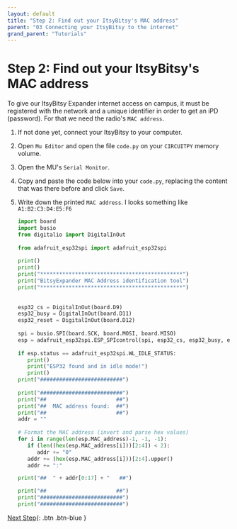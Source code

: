 ```yaml
---
layout: default
title: "Step 2: Find out your ItsyBitsy's MAC address"
parent: "03 Connecting your ItsyBitsy to the internet"
grand_parent: "Tutorials"
---
```


# Step 2: Find out your ItsyBitsy's MAC address

To give our ItsyBitsy Expander internet access on campus, it must be registered with the network and a unique identifier in order to get an iPD (password). For that we need the radio's `MAC address`.

1. If not done yet, connect your ItsyBitsy to your computer.
2. Open `Mu Editor` and open the file `code.py` on your `CIRCUITPY` memory volume.
3. Open the MU's `Serial Monitor`.
4. Copy and paste the code below into your `code.py`, replacing the content that was there before and click `Save`.
5. Write down the printed `MAC address`. I looks something like `A1:B2:C3:D4:E5:F6`
   
   ```python
   import board
   import busio
   from digitalio import DigitalInOut
      
   from adafruit_esp32spi import adafruit_esp32spi
      
   print()
   print()
   print("*********************************************")
   print("BitsyExpander MAC Address identification tool")
   print("*********************************************")
      
      
   esp32_cs = DigitalInOut(board.D9)
   esp32_busy = DigitalInOut(board.D11)
   esp32_reset = DigitalInOut(board.D12)
      
   spi = busio.SPI(board.SCK, board.MOSI, board.MISO)
   esp = adafruit_esp32spi.ESP_SPIcontrol(spi, esp32_cs, esp32_busy, esp32_reset)
      
   if esp.status == adafruit_esp32spi.WL_IDLE_STATUS:
      print()
      print("ESP32 found and in idle mode!")
      print()
   print("##########################")
      
   print("##########################")
   print("##                      ##")
   print("##  MAC address found:  ##")
   print("##                      ##")
   addr = ""
      
   # Format the MAC address (invert and parse hex values)
   for i in range(len(esp.MAC_address)-1, -1, -1):
      if (len((hex(esp.MAC_address[i]))[2:4]) < 2):
         addr += "0" 
      addr += (hex(esp.MAC_address[i]))[2:4].upper()
      addr += ":"

   print("##  " + addr[0:17] + "   ##")

   print("##                      ##")
   print("##########################")
   print("##########################")
   ```

[Next Step](step-3){: .btn .btn-blue }
